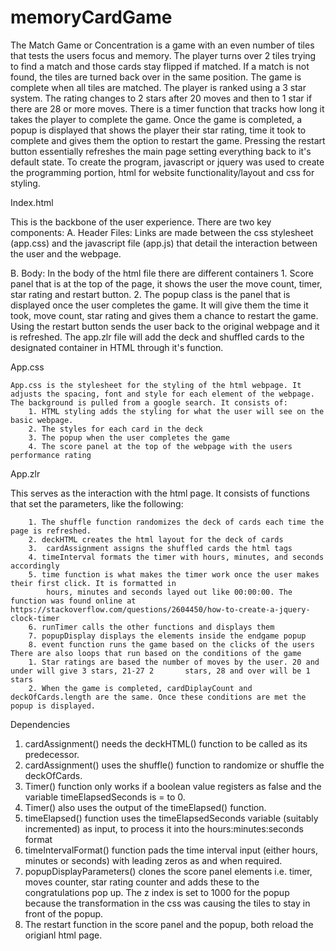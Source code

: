 # memoryCardGame
The Match Game or Concentration is a game with an even number of tiles that tests the users focus and memory. The player turns over 2 tiles trying to find a match and those cards stay flipped if matched. If a match is not found, the tiles are turned back over in the same position. The game is complete when all tiles are matched. The player is ranked using a 3 star system. The rating changes to 2 stars after 20 moves and then to 1 star if there are 28 or more moves. There is a timer function that tracks how long it takes the player to complete the game. Once the game is completed, a popup is displayed that shows the player their star rating, time it took to complete and gives them the option to restart the game. Pressing the restart button essentially refreshes the main page setting everything back to it's default state.  To create the program, javascript or jquery was used to create the programming portion, html for website functionality/layout and css for styling.

Index.html

  This is the backbone of the user experience. There are two key components:
  A. Header Files:
  Links are made between the css stylesheet (app.css) and the javascript file (app.js) that detail the interaction between the user and the webpage.

  B. Body:
  In the body of the html file there are different containers
    1. Score panel that is at the top of the page, it shows the user the move count, timer, star rating and restart button.
    2. The popup class is the panel that is displayed once the user completes the game. It will give them the time it took,
        move count, star rating and gives them a chance to restart the game. Using the restart button sends the user back to the original webpage and it is refreshed.
  The app.zlr file will add the deck and shuffled cards to the designated container in HTML through it's function.

App.css

    App.css is the stylesheet for the styling of the html webpage. It adjusts the spacing, font and style for each element of the webpage. The background is pulled from a google search. It consists of:
        1. HTML styling adds the styling for what the user will see on the basic webpage.
        2. The styles for each card in the deck
        3. The popup when the user completes the game
        4. The score panel at the top of the webpage with the users performance rating

App.zlr

  This serves as the interaction with the html page. It consists of functions that set the parameters, like the following:

        1. The shuffle function randomizes the deck of cards each time the page is refreshed.
        2. deckHTML creates the html layout for the deck of cards
        3.  cardAssignment assigns the shuffled cards the html tags
        4. timeInterval formats the timer with hours, minutes, and seconds accordingly
        5. time function is what makes the timer work once the user makes their first click. It is formatted in
            hours, minutes and seconds layed out like 00:00:00. The function was found online at https://stackoverflow.com/questions/2604450/how-to-create-a-jquery-clock-timer
        6. runTimer calls the other functions and displays them
        7. popupDisplay displays the elements inside the endgame popup
        8. event function runs the game based on the clicks of the users
    There are also loops that run based on the conditions of the game
        1. Star ratings are based the number of moves by the user. 20 and under will give 3 stars, 21-27 2       stars, 28 and over will be 1 stars
        2. When the game is completed, cardDiplayCount and deckOfCards.length are the same. Once these conditions are met the popup is displayed. 


Dependencies

1. cardAssignment() needs the deckHTML() function to be called as its predecessor.
2. cardAssignment() uses the shuffle() function to randomize or shuffle the deckOfCards.
3. Timer() function only works if a boolean value registers as false and the variable timeElapsedSeconds is = to 0.
4. Timer() also uses the output of the timeElapsed() function.
5. timeElapsed() function uses the timeElapsedSeconds variable (suitably incremented) as input, to process it into the hours:minutes:seconds format
6. timeIntervalFormat() function pads the time interval input (either hours, minutes or seconds) with leading zeros as and when required.
7. popupDisplayParameters() clones the score panel elements i.e. timer, moves counter, star rating counter and adds these to the congratulations pop up. The z index is set to 1000 for the popup because the transformation in the css was causing the tiles to stay in front of the popup.
8. The restart function in the score panel and the popup, both reload the origianl html page.

